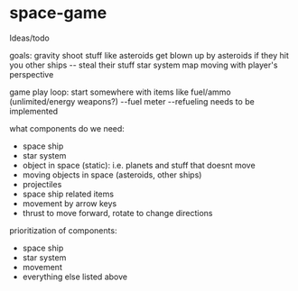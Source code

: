 # space-game

Ideas/todo

goals:
gravity
shoot stuff like asteroids
get blown up by asteroids if they hit you
other ships
-- steal their stuff
star system map
moving with player's perspective


game play loop:
start somewhere with items like fuel/ammo (unlimited/energy weapons?)
--fuel meter
--refueling needs to be implemented


what components do we need:
* space ship
* star system
* object in space (static): i.e. planets and stuff that doesnt move
* moving objects in space (asteroids, other ships)
* projectiles
* space ship related items
* movement by arrow keys
* thrust to move forward, rotate to change directions

prioritization of components:
* space ship
* star system
* movement
* everything else listed above
